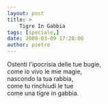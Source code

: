 ```yaml
---
layout: post
title: >
    Tigre In Gabbia
tags: [speciale,]
date: 2009-03-09 17:28:00
author: pietro
---
```

Ostenti l'ipocrisia delle tue bugie,<br/>come io vivo le mie magie,<br/>nascondo la tua rabbia,<br/>come tu rinchiudi le tue<br/>come una tigre in gabbia.
